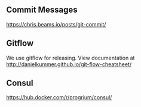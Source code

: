## Commit Messages
https://chris.beams.io/posts/git-commit/

## Gitflow
We use gitflow for releasing. View documentation at http://danielkummer.github.io/git-flow-cheatsheet/

## Consul
https://hub.docker.com/r/progrium/consul/